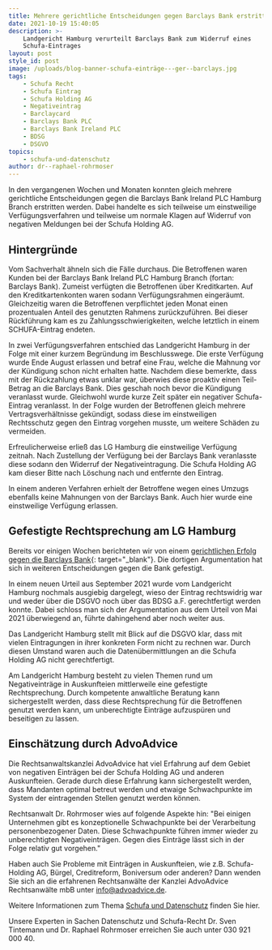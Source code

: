 ```yaml
---
title: Mehrere gerichtliche Entscheidungen gegen Barclays Bank erstritten
date: 2021-10-19 15:40:05
description: >-
    Landgericht Hamburg verurteilt Barclays Bank zum Widerruf eines
    Schufa-Eintrages
layout: post
style_id: post
image: /uploads/blog-banner-schufa-einträge---ger--barclays.jpg
tags:
    - Schufa Recht
    - Schufa Eintrag
    - Schufa Holding AG
    - Negativeintrag
    - Barclaycard
    - Barclays Bank PLC
    - Barclays Bank Ireland PLC
    - BDSG
    - DSGVO
topics:
    - schufa-und-datenschutz
author: dr--raphael-rohrmoser
---
```

In den vergangenen Wochen und Monaten konnten gleich mehrere gerichtliche Entscheidungen gegen die Barclays Bank Ireland PLC Hamburg Branch erstritten werden. Dabei handelte es sich teilweise um einstweilige Verfügungsverfahren und teilweise um normale Klagen auf Widerruf von negativen Meldungen bei der Schufa Holding AG.

## **Hintergründe**

Vom Sachverhalt ähneln sich die Fälle durchaus. Die Betroffenen waren Kunden bei der Barclays Bank Ireland PLC Hamburg Branch (fortan: Barclays Bank). Zumeist verfügten die Betroffenen über Kreditkarten. Auf den Kreditkartenkonten waren sodann Verfügungsrahmen eingeräumt. Gleichzeitig waren die Betroffenen verpflichtet jeden Monat einen prozentualen Anteil des genutzten Rahmens zurückzuführen. Bei dieser Rückführung kam es zu Zahlungsschwierigkeiten, welche letztlich in einem SCHUFA-Eintrag endeten.

In zwei Verfügungsverfahren entschied das Landgericht Hamburg in der Folge mit einer kurzem Begründung im Beschlusswege. Die erste Verfügung wurde Ende August erlassen und betraf eine Frau, welche die Mahnung vor der Kündigung schon nicht erhalten hatte. Nachdem diese bemerkte, dass mit der Rückzahlung etwas unklar war, überwies diese proaktiv einen Teil-Betrag an die Barclays Bank. Dies geschah noch bevor die Kündigung veranlasst wurde. Gleichwohl wurde kurze Zeit später ein negativer Schufa-Eintrag veranlasst. In der Folge wurden der Betroffenen gleich mehrere Vertragsverhältnisse gekündigt, sodass diese im einstweiligen Rechtsschutz gegen den Eintrag vorgehen musste, um weitere Schäden zu vermeiden.

Erfreulicherweise erließ das LG Hamburg die einstweilige Verfügung zeitnah. Nach Zustellung der Verfügung bei der Barclays Bank veranlasste diese sodann den Widerruf der Negativeintragung. Die Schufa Holding AG kam dieser Bitte nach Löschung nach und entfernte den Eintrag.

In einem anderen Verfahren erhielt der Betroffene wegen eines Umzugs ebenfalls keine Mahnungen von der Barclays Bank. Auch hier wurde eine einstweilige Verfügung erlassen.

## **Gefestigte Rechtsprechung am LG Hamburg**

Bereits vor einigen Wochen berichteten wir von einem [gerichtlichen Erfolg gegen die Barclays Bank](https://advoadvice.de/blog/lg-hamburg-verurteilt-barclays-bank-ireland-plc-zum-widerruf-eines-schufa-eintrages/){: target="_blank"}. Die dortigen Argumentation hat sich in weiteren Entscheidungen gegen die Bank gefestigt.

In einem neuen Urteil aus September 2021 wurde vom Landgericht Hamburg nochmals ausgiebig dargelegt, wieso der Eintrag rechtswidrig war und weder über die DSGVO noch über das BDSG a.F. gerechtfertigt werden konnte. Dabei schloss man sich der Argumentation aus dem Urteil von Mai 2021 überwiegend an, führte dahingehend aber noch weiter aus.

Das Landgericht Hamburg stellt mit Blick auf die DSGVO klar, dass mit vielen Eintragungen in ihrer konkreten Form nicht zu rechnen war. Durch diesen Umstand waren auch die Datenübermittlungen an die Schufa Holding AG nicht gerechtfertigt.

Am Landgericht Hamburg besteht zu vielen Themen rund um Negativeinträge in Auskunfteien mittlerweile eine gefestigte Rechtsprechung. Durch kompetente anwaltliche Beratung kann sichergestellt werden, dass diese Rechtsprechung für die Betroffenen genutzt werden kann, um unberechtigte Einträge aufzuspüren und beseitigen zu lassen.

## **Einschätzung durch AdvoAdvice**

Die Rechtsanwaltskanzlei AdvoAdvice hat viel Erfahrung auf dem Gebiet von negativen Einträgen bei der Schufa Holding AG und anderen Auskunfteien. Gerade durch diese Erfahrung kann sichergestellt werden, dass Mandanten optimal betreut werden und etwaige Schwachpunkte im System der eintragenden Stellen genutzt werden können.

Rechtsanwalt Dr. Rohrmoser wies auf folgende Aspekte hin: "Bei einigen Unternehmen gibt es konzeptionelle Schwachpunkte bei der Verarbeitung personenbezogener Daten. Diese Schwachpunkte führen immer wieder zu unberechtigten Negativeinträgen. Gegen dies Einträge lässt sich in der Folge relativ gut vorgehen."

Haben auch Sie Probleme mit Einträgen in Auskunfteien, wie z.B. Schufa-Holding AG, Bürgel, Creditreform, Boniversum oder anderen? Dann wenden Sie sich an die erfahrenen Rechtsanwälte der Kanzlei AdvoAdvice Rechtsanwälte mbB unter [info@advoadvice.de](mailto:info@advoadvice.de).

Weitere Informationen zum Thema [Schufa und Datenschutz](/themen/schufa-und-datenschutz/)&nbsp;finden Sie hier.&nbsp;

Unsere Experten in Sachen Datenschutz und Schufa-Recht Dr. Sven Tintemann und Dr. Raphael Rohrmoser erreichen Sie auch unter 030 921 000 40.